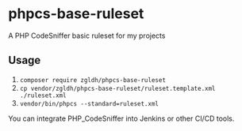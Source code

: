# phpcs-base-ruleset
A PHP CodeSniffer basic ruleset for my projects


## Usage

1. `composer require zgldh/phpcs-base-ruleset`
2. `cp vendor/zgldh/phpcs-base-ruleset/ruleset.template.xml ./ruleset.xml`
3. `vendor/bin/phpcs --standard=ruleset.xml`

You can integrate PHP_CodeSniffer into Jenkins or other CI/CD tools.
